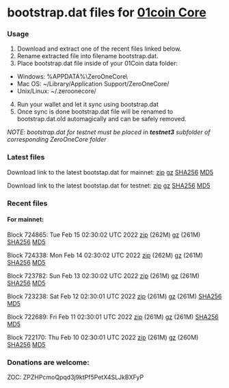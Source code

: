 # bootstrap.dat files for [01coin Core](https://01coin.io)

### Usage

1. Download and extract one of the recent files linked below.
2. Rename extracted file into filename bootstrap.dat.
3. Place bootstrap.dat file inside of your 01Coin data folder:
 - Windows: %APPDATA%\ZeroOneCore\
 - Mac OS: ~/Library/Application Support/ZeroOneCore/
 - Unix/Linux: ~/.zeroonecore/
4. Run your wallet and let it sync using bootstrap.dat
5. Once sync is done bootstrap.dat file will be renamed to bootstrap.dat.old automagically and can be safely removed.

_NOTE: bootstrap.dat for testnet must be placed in **testnet3** subfolder of corresponding ZeroOneCore folder_

### Latest files
Download link to the latest bootstap.dat for mainnet: [zip](https://files.01coin.io/mainnet/bootstrap.dat.zip) [gz](https://files.01coin.io/mainnet/bootstrap.dat.tar.gz) [SHA256](https://files.01coin.io/mainnet/sha256.txt) [MD5](https://files.01coin.io/mainnet/md5.txt)

Download link to the latest bootstap.dat for testnet: [zip](https://files.01coin.io/testnet/bootstrap.dat.zip) [gz](https://files.01coin.io/testnet/bootstrap.dat.tar.gz) [SHA256](https://files.01coin.io/testnet/sha256.txt) [MD5](https://files.01coin.io/testnet/md5.txt)

### Recent files

#### For mainnet:

Block 724865: Tue Feb 15 02:30:02 UTC 2022 [zip](https://files.01coin.io/mainnet/2022-02-15/bootstrap.dat.zip) (262M) [gz](https://files.01coin.io/mainnet/2022-02-15/bootstrap.dat.tar.gz) (261M) [SHA256](https://files.01coin.io/mainnet/2022-02-15/sha256.txt) [MD5](https://files.01coin.io/mainnet/2022-02-15/md5.txt)

Block 724338: Mon Feb 14 02:30:02 UTC 2022 [zip](https://files.01coin.io/mainnet/2022-02-14/bootstrap.dat.zip) (262M) [gz](https://files.01coin.io/mainnet/2022-02-14/bootstrap.dat.tar.gz) (261M) [SHA256](https://files.01coin.io/mainnet/2022-02-14/sha256.txt) [MD5](https://files.01coin.io/mainnet/2022-02-14/md5.txt)

Block 723782: Sun Feb 13 02:30:02 UTC 2022 [zip](https://files.01coin.io/mainnet/2022-02-13/bootstrap.dat.zip) (261M) [gz](https://files.01coin.io/mainnet/2022-02-13/bootstrap.dat.tar.gz) (261M) [SHA256](https://files.01coin.io/mainnet/2022-02-13/sha256.txt) [MD5](https://files.01coin.io/mainnet/2022-02-13/md5.txt)

Block 723238: Sat Feb 12 02:30:01 UTC 2022 [zip](https://files.01coin.io/mainnet/2022-02-12/bootstrap.dat.zip) (261M) [gz](https://files.01coin.io/mainnet/2022-02-12/bootstrap.dat.tar.gz) (261M) [SHA256](https://files.01coin.io/mainnet/2022-02-12/sha256.txt) [MD5](https://files.01coin.io/mainnet/2022-02-12/md5.txt)

Block 722689: Fri Feb 11 02:30:01 UTC 2022 [zip](https://files.01coin.io/mainnet/2022-02-11/bootstrap.dat.zip) (261M) [gz](https://files.01coin.io/mainnet/2022-02-11/bootstrap.dat.tar.gz) (261M) [SHA256](https://files.01coin.io/mainnet/2022-02-11/sha256.txt) [MD5](https://files.01coin.io/mainnet/2022-02-11/md5.txt)

Block 722170: Thu Feb 10 02:30:01 UTC 2022 [zip](https://files.01coin.io/mainnet/2022-02-10/bootstrap.dat.zip) (261M) [gz](https://files.01coin.io/mainnet/2022-02-10/bootstrap.dat.tar.gz) (260M) [SHA256](https://files.01coin.io/mainnet/2022-02-10/sha256.txt) [MD5](https://files.01coin.io/mainnet/2022-02-10/md5.txt)


### Donations are welcome:

ZOC: ZPZHPcmoQpqd3j9ktPf5PetX4SLJkBXFyP

